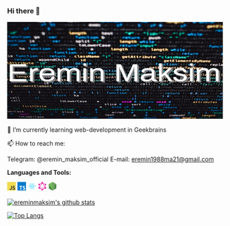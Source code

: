 ### Hi there 👋


![Header](https://github.com/ereminmaksim/ereminmaksim/blob/main/header/maksim_header.jpg)

🌱 I’m currently learning web-development in Geekbrains

📫 How to reach me:

Telegram: @eremin_maksim_official
E-mail: eremin1988ma21@gmail.com


**Languages and Tools:**  

<code><img height="20" src="https://raw.githubusercontent.com/github/explore/80688e429a7d4ef2fca1e82350fe8e3517d3494d/topics/javascript/javascript.png"></code>
<code><img height="20" src="https://raw.githubusercontent.com/github/explore/80688e429a7d4ef2fca1e82350fe8e3517d3494d/topics/typescript/typescript.png"></code>
<code><img height="20" src="https://raw.githubusercontent.com/github/explore/80688e429a7d4ef2fca1e82350fe8e3517d3494d/topics/react/react.png"></code>
<code><img height="20" src="https://raw.githubusercontent.com/github/explore/5c058a388828bb5fde0bcafd4bc867b5bb3f26f3/topics/graphql/graphql.png"></code>
<code><img height="20" src="https://raw.githubusercontent.com/github/explore/80688e429a7d4ef2fca1e82350fe8e3517d3494d/topics/nodejs/nodejs.png"></code>  




<a href="https://github.com/ereminmaksim/github-readme-stats">

<img align="center" src="https://github-readme-stats.anuraghazra1.vercel.app/api?username=ereminmaksim&show_icons=true&include_all_commits=true&theme=radical"      
alt="ereminmaksim's github stats" />

[![Top Langs](https://github-readme-stats.vercel.app/api/top-langs/?username=ereminmaksim&layout=compact)](https://github.com/ereminmaksim/github-readme-stats)
  
  
  
  
  
  
  
  
  
  
  
  
